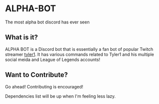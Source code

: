 # ALPHA-BOT
The most alpha bot discord has ever seen

## What is it?
ALPHA BOT is a Discord bot that is essentially a fan bot of popular Twitch streamer
[tyler1](https://www.twitch.tv/loltyler1). It has various commands related to Tyler1
and his multiple social meida and League of Legends accounts!

## Want to Contribute?
Go ahead! Contributing is encouraged!

Dependencies list will be up when I'm feeling less lazy.
